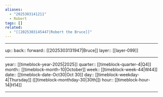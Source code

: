 ```yaml
---
aliases:
  - "2025303141211"
  - Robert
tags: []
related:
  - "[[2025303145447|Robert the Bruce]]"
---
```




***

up:: 
back:: 
forward:: [[2025303131947|Bruce]]
layer:: [[layer-099]]

***

year:: [[timeblock-year-2025|2025]]
quarter:: [[timeblock-quarter-4|Q4]]
month:: [[timeblock-month-10|October]]
week:: [[timeblock-week-44|W44]]
date:: [[timeblock-date-Oct30|Oct 30]]
day:: [[timeblock-weekday-4|Thursday]] ([[timeblock-monthday-30|30th]])
hour:: [[timeblock-hour-14|H14]]

***

